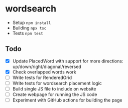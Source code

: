 # wordsearch

* Setup `npm install`
* Building `npx tsc`
* Tests `npm test`

## Todo

- [x] Update PlacedWord with support for more directions: up/down/right/diagonal/reversed
- [x] Check overlapped words work
- [ ] Write tests for RenderedGrid
- [ ] Write tests for wordsearch placement logic
- [ ] Build single JS file to include on website
- [ ] Create webpage for running the JS code
- [ ] Experiment with GitHub actions for building the page